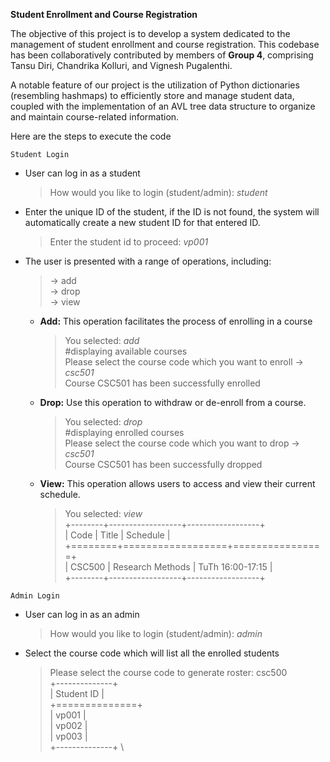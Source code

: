 **Student Enrollment and Course Registration**

The objective of this project is to develop a system dedicated to the management of student enrollment and course registration. This codebase has been collaboratively contributed by members of **Group 4**, comprising Tansu Diri, Chandrika Kolluri, and Vignesh Pugalenthi.

A notable feature of our project is the utilization of Python dictionaries (resembling hashmaps) to efficiently store and manage student data, coupled with the implementation of an AVL tree data structure to organize and maintain course-related information.

Here are the steps to execute the code

`Student Login`
- User can log in as a student
  >How would you like to login (student/admin): _student_

- Enter the unique ID of the student, if the ID is not found, the system will automatically create a new student ID for that entered ID.
  >Enter the student id to proceed: _vp001_

- The user is presented with a range of operations, including:
  > -> add \
    -> drop \
    -> view
  
  - **Add:** This operation facilitates the process of enrolling in a course
    > You selected: _add_ \
    #displaying available courses \
    Please select the course code which you want to enroll -> _csc501_ \
    Course CSC501 has been successfully enrolled

  - **Drop:** Use this operation to withdraw or de-enroll from a course.
    > You selected: _drop_ \
    #displaying enrolled courses \
    Please select the course code which you want to drop -> _csc501_ \
    Course CSC501 has been successfully dropped

  - **View:** This operation allows users to access and view their current schedule.
    > You selected: _view_ \
  +--------+------------------+------------------+\
| Code   | Title            | Schedule         | \
+========+==================+================+ \
| CSC500 | Research Methods | TuTh 16:00-17:15 | \
+--------+------------------+------------------+
  
`Admin Login`
- User can log in as an admin
  >How would you like to login (student/admin): _admin_

- Select the course code which will list all the enrolled students
  > Please select the course code to generate roster: csc500 \
+--------------+ \
| Student ID   | \
+==============+ \
| vp001        | \
| vp002        | \
| vp003        | \
+--------------+ \

  



    

